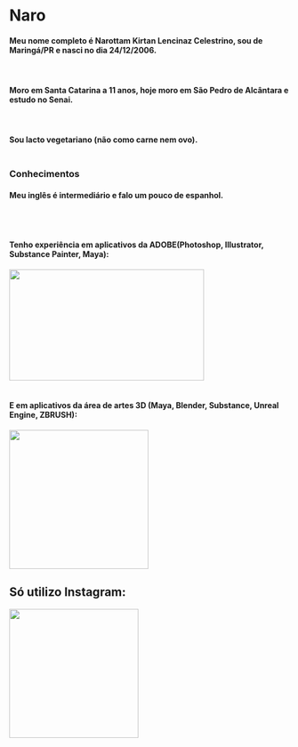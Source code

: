 # Naro 


#### Meu nome completo é Narottam Kirtan Lencinaz Celestrino, sou de Maringá/PR e nasci no dia 24/12/2006. 
<br>

#### Moro em Santa Catarina a 11 anos, hoje moro em São Pedro de Alcântara e estudo no Senai. 
<br>

#### Sou lacto vegetariano (não como carne nem ovo).


### <b><br> Conhecimentos <br><b>

#### Meu inglês é intermediário  e falo um pouco de espanhol.
<br><br>

#### <b>Tenho experiência em aplicativos da ADOBE(Photoshop, Illustrator, Substance Painter, Maya):<b> 
<img src ="https://i.pinimg.com/originals/a0/07/08/a007087d4b593972efa3c49e2b2adc20.png" width=350 height=200 />
<br><br>

#### <b> E em aplicativos da área de artes 3D (Maya, Blender, Substance, Unreal Engine, ZBRUSH):<b>

<img src="https://www.tonka3d.com.br/blog/wp-content/uploads/2019/12/Melhor-software-3D.png" width= 250/>
 
 <br>

## Só utilizo Instagram:

  <a href="https://instagram.com/narottamcelestrino/" target="_blank"><img src="https://img.shields.io/badge/-Instagram-%23E4405F?style=for-the-badge&logo=instagram&logoColor=white" width= 232 target="_blank"></a>
